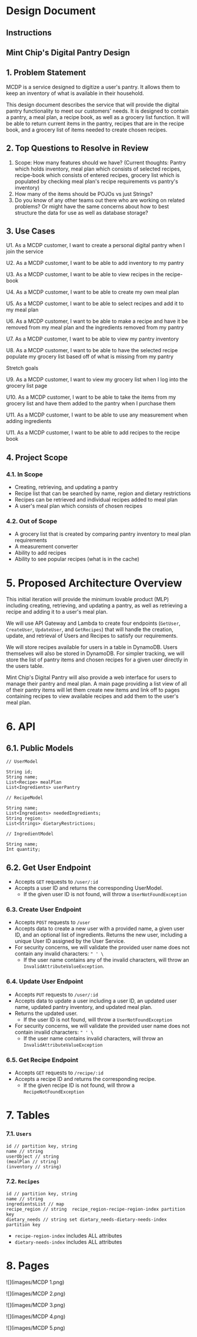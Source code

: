 # Design Document

## Instructions

## Mint Chip's Digital Pantry Design

## 1. Problem Statement

MCDP is a service designed to digitize a user's pantry. It allows them to keep an inventory of what is available in their household.

This design document describes the service that will provide the digital pantry functionality to meet our customers' needs. It is designed to contain a pantry, a meal plan, a recipe book, as well as a grocery list function. It will be able to return current items in the pantry, recipes that are in the recipe book, and a grocery list of items needed to create chosen recipes.

## 2. Top Questions to Resolve in Review

1. Scope: How many features should we have? (Current thoughts: Pantry which holds inventory, meal plan which consists of selected recipes, recipe-book which consists of entered recipes, grocery list which is populated by checking meal plan's recipe requirements vs pantry's inventory)
2. How many of the items should be POJOs vs just Strings?
3. Do you know of any other teams out there who are working on related problems? Or might have the same concerns about how to best structure the data for use as well as database storage?

## 3. Use Cases

U1. As a MCDP customer, I want to create a personal digital pantry when I join the service

U2. As a MCDP customer, I want to be able to add inventory to my pantry

U3. As a MCDP customer, I want to be able to view recipes in the recipe-book

U4. As a MCDP customer, I want to be able to create my own meal plan

U5. As a MCDP customer, I want to be able to select recipes and add it to my meal plan

U6. As a MCDP customer, I want to be able to make a recipe and have it be removed from my meal plan and the ingredients removed from my pantry

U7. As a MCDP customer, I want to be able to view my pantry inventory

U8. As a MCDP customer, I want to be able to have the selected recipe populate my grocery list based off of what is missing from my pantry


Stretch goals

U9. As a MCDP customer, I want to view my grocery list when I log into the grocery list page

U10. As a MCDP customer, I want to be able to take the items from my grocery list and have them added to the pantry when I purchase them

U11. As a MCDP customer, I want to be able to use any measurement when adding ingredients

U11. As a MCDP customer, I want to be able to add recipes to the recipe book


## 4. Project Scope

### 4.1. In Scope

* Creating, retrieving, and updating a pantry
* Recipe list that can be searched by name, region and dietary restrictions
* Recipes can be retrieved and individual recipes added to meal plan
* A user's meal plan which consists of chosen recipes

### 4.2. Out of Scope

* A grocery list that is created by comparing pantry inventory to meal plan requirements
* A measurement converter
* Ability to add recipes
* Ability to see popular recipes (what is in the cache)

# 5. Proposed Architecture Overview

This initial iteration will provide the minimum lovable product (MLP) including
creating, retrieving, and updating a pantry, as well as retrieving a recipe and adding it to a user's meal plan.

We will use API Gateway and Lambda to create four endpoints (`GetUser`,
`CreateUser`, `UpdateUser`, and `GetRecipes`)
that will handle the creation, update, and retrieval of Users and Recipes to satisfy our
requirements.

We will store recipes available for users in a table in DynamoDB. Users
themselves will also be stored in DynamoDB. For simpler tracking, we
will store the list of pantry items and chosen recipes for a given user directly in the users
table.

Mint Chip's Digital Pantry will also provide a web interface for users to manage
their pantry and meal plan. A main page providing a list view of all of their pantry items
will let them create new items and link off to pages containing recipes to view available recipes
and add them to the user's meal plan.

# 6. API

## 6.1. Public Models

```
// UserModel

String id;
String name;
List<Recipe> mealPlan
List<Ingredients> userPantry
```

```
// RecipeModel

String name;
List<Ingredients> neededIngredients;
String region;
List<Strings> dietaryRestrictions;
```

```
// IngredientModel

String name;
Int quantity;
```

## 6.2. Get User Endpoint

* Accepts `GET` requests to `/user/:id`
* Accepts a user ID and returns the corresponding UserModel.
    * If the given user ID is not found, will throw a
      `UserNotFoundException`

### 6.3. Create User Endpoint

* Accepts `POST` requests to `/user`
* Accepts data to create a new user with a provided name, a given user
  ID, and an optional list of ingredients. Returns the new user, including a unique
  User ID assigned by the User Service.
* For security concerns, we will validate the provided user name does not
  contain any invalid characters: `" ' \`
    * If the user name contains any of the invalid characters, will throw an
      `InvalidAttributeValueException`.

### 6.4. Update User Endpoint

* Accepts `PUT` requests to `/user/:id`
* Accepts data to update a user including a user ID, an updated user name, updated pantry inventory, and updated meal plan. 
* Returns the updated user.
    * If the user ID is not found, will throw a `UserNotFoundException`
* For security concerns, we will validate the provided user name does not
  contain invalid characters: `" ' \`
    * If the user name contains invalid characters, will throw an
      `InvalidAttributeValueException`

### 6.5. Get Recipe Endpoint

* Accepts `GET` requests to `/recipe/:id`
* Accepts a recipe ID and returns the corresponding recipe.
    * If the given recipe ID is not found, will throw a
      `RecipeNotFoundException`

# 7. Tables

### 7.1. `Users`

```
id // partition key, string
name // string
userObject // string
(mealPlan // string)
(inventory // string)
```

### 7.2. `Recipes`

```
id // partition key, string
name // string
ingredientsList // map
recipe_region // string  recipe_region-recipe-region-index partition key
dietary_needs // string set dietary_needs-dietary-needs-index partition key
```

- `recipe-region-index` includes ALL attributes
- `dietary-needs-index` includes ALL attributes

# 8. Pages

![](images/MCDP 1.png)

![](images/MCDP 2.png)

![](images/MCDP 3.png)

![](images/MCDP 4.png)

![](images/MCDP 5.png)
